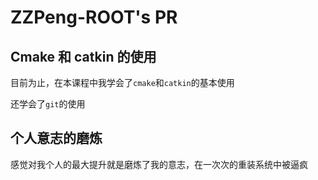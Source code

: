 # ZZPeng-ROOT's PR

## Cmake 和 catkin 的使用

目前为止，在本课程中我学会了```cmake```和```catkin```的基本使用

还学会了```git```的使用

## 个人意志的磨炼

感觉对我个人的最大提升就是磨炼了我的意志，在一次次的重装系统中被逼疯
